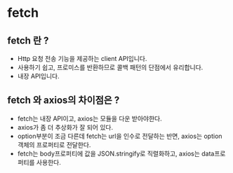 # fetch 

## fetch 란 ?
- Http 요청 전송 기능을 제공하는 client API입니다.  
- 사용하기 쉽고, 프로미스를 반환하므로 콜백 패턴의 단점에서 유리합니다. 
- 내장 API입니다.

## fetch 와 axios의 차이점은 ?
- fetch는 내장 API이고, axios는 모듈을 다운 받아야한다.
- axios가 좀 더 추상화가 잘 되어 있다.
- option부분이 조금 다른데 fetch는 url을 인수로 전달하는 반면, axios는 option 객체의 프로퍼티로 전달한다. 
- fetch는 body프로퍼티에 값을 JSON.stringify로 직렬화하고, axios는 data프로퍼티를 사용한다.

